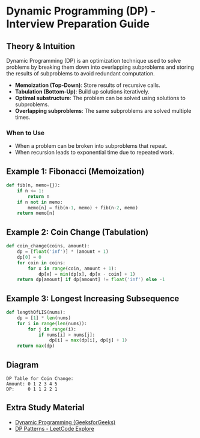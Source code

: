 # Dynamic Programming (DP) - Interview Preparation Guide

## Theory & Intuition
Dynamic Programming (DP) is an optimization technique used to solve problems by breaking them down into overlapping subproblems and storing the results of subproblems to avoid redundant computation.

- **Memoization (Top-Down)**: Store results of recursive calls.
- **Tabulation (Bottom-Up)**: Build up solutions iteratively.
- **Optimal substructure**: The problem can be solved using solutions to subproblems.
- **Overlapping subproblems**: The same subproblems are solved multiple times.

### When to Use
- When a problem can be broken into subproblems that repeat.
- When recursion leads to exponential time due to repeated work.

## Example 1: Fibonacci (Memoization)
```python
def fib(n, memo={}):
    if n <= 1:
        return n
    if n not in memo:
        memo[n] = fib(n-1, memo) + fib(n-2, memo)
    return memo[n]
```

## Example 2: Coin Change (Tabulation)
```python
def coin_change(coins, amount):
    dp = [float('inf')] * (amount + 1)
    dp[0] = 0
    for coin in coins:
        for x in range(coin, amount + 1):
            dp[x] = min(dp[x], dp[x - coin] + 1)
    return dp[amount] if dp[amount] != float('inf') else -1
```

## Example 3: Longest Increasing Subsequence
```python
def lengthOfLIS(nums):
    dp = [1] * len(nums)
    for i in range(len(nums)):
        for j in range(i):
            if nums[i] > nums[j]:
                dp[i] = max(dp[i], dp[j] + 1)
    return max(dp)
```

## Diagram
```
DP Table for Coin Change:
Amount: 0 1 2 3 4 5
DP:     0 1 1 2 2 1
```

## Extra Study Material
- [Dynamic Programming (GeeksforGeeks)](https://www.geeksforgeeks.org/dynamic-programming/)
- [DP Patterns - LeetCode Explore](https://leetcode.com/explore/learn/card/dynamic-programming/)
